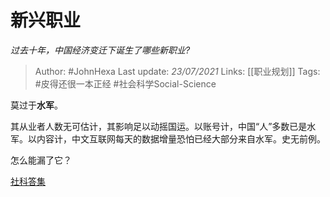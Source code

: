 # 新兴职业
*过去十年，中国经济变迁下诞生了哪些新职业?*

> Author: #JohnHexa
Last update: *23/07/2021* 
Links: [[职业规划]]
Tags: #皮得还很一本正经 #社会科学Social-Science 

 
莫过于**水军**。

其从业者人数无可估计，其影响足以动摇国运。以账号计，中国“人”多数已是水军。以内容计，中文互联网每天的数据增量恐怕已经大部分来自水军。史无前例。

怎么能漏了它？

[社科答集](https://zhihu.com/collection/304176992)

